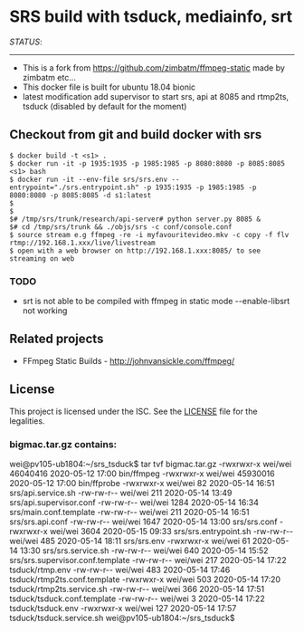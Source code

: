 SRS build with tsduck, mediainfo, srt
===================

*STATUS*:

------------------
 - This is a fork from https://github.com/zimbatm/ffmpeg-static made by zimbatm etc... 
 - This docker file is built for ubuntu 18.04 bionic 
 - latest modification add supervisor to start srs, api at 8085 and rtmp2ts, tsduck (disabled by default for the moment)
 
Checkout from git and build docker with srs
---------------
    $ docker build -t <s1> .
    $ docker run -it -p 1935:1935 -p 1985:1985 -p 8080:8080 -p 8085:8085 <s1> bash 
    $ docker run -it --env-file srs/srs.env --entrypoint="./srs.entrypoint.sh" -p 1935:1935 -p 1985:1985 -p 8080:8080 -p 8085:8085 -d s1:latest 
    $ 
    $
    $# /tmp/srs/trunk/research/api-server# python server.py 8085 & 
    $# cd /tmp/srs/trunk && ./objs/srs -c conf/console.conf 
    $ source stream e.g ffmpeg -re -i myfavouritevideo.mkv -c copy -f flv rtmp://192.168.1.xxx/live/livestream  
    $ open with a web browser on http://192.168.1.xxx:8085/ to see streaming on web 

### TODO
 * srt is not able to be compiled with ffmpeg in static mode --enable-libsrt not working 

Related projects
----------------
* FFmpeg Static Builds - http://johnvansickle.com/ffmpeg/

License
-------
This project is licensed under the ISC. See the [LICENSE](LICENSE) file for
the legalities.

### bigmac.tar.gz contains:

wei@pv105-ub1804:~/srs_tsduck$ tar tvf bigmac.tar.gz 
-rwxrwxr-x wei/wei    46040416 2020-05-12 17:00 bin/ffmpeg
-rwxrwxr-x wei/wei    45930016 2020-05-12 17:00 bin/ffprobe
-rwxrwxr-x wei/wei          82 2020-05-14 16:51 srs/api.service.sh
-rw-rw-r-- wei/wei         211 2020-05-14 13:49 srs/api.supervisor.conf
-rw-rw-r-- wei/wei        1284 2020-05-14 16:34 srs/main.conf.template
-rw-rw-r-- wei/wei         211 2020-05-14 16:51 srs/srs.api.conf
-rw-rw-r-- wei/wei        1647 2020-05-14 13:00 srs/srs.conf
-rwxrwxr-x wei/wei        3604 2020-05-15 09:33 srs/srs.entrypoint.sh
-rw-rw-r-- wei/wei         485 2020-05-14 18:11 srs/srs.env
-rwxrwxr-x wei/wei          61 2020-05-14 13:30 srs/srs.service.sh
-rw-rw-r-- wei/wei         640 2020-05-14 15:52 srs/srs.supervisor.conf.template
-rw-rw-r-- wei/wei         217 2020-05-14 17:22 tsduck/rtmp.env
-rw-rw-r-- wei/wei         483 2020-05-14 17:46 tsduck/rtmp2ts.conf.template
-rwxrwxr-x wei/wei         503 2020-05-14 17:20 tsduck/rtmp2ts.service.sh
-rw-rw-r-- wei/wei         366 2020-05-14 17:51 tsduck/tsduck.conf.template
-rw-rw-r-- wei/wei           3 2020-05-14 17:22 tsduck/tsduck.env
-rwxrwxr-x wei/wei         127 2020-05-14 17:57 tsduck/tsduck.service.sh
wei@pv105-ub1804:~/srs_tsduck$ 
